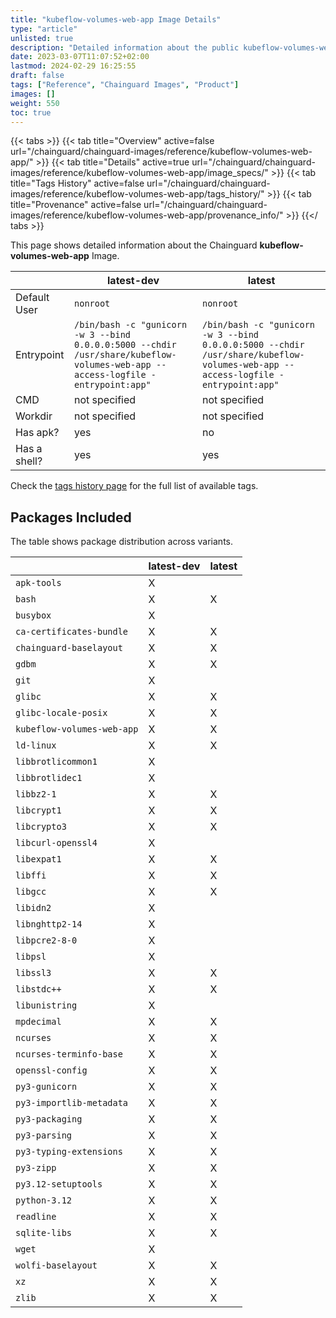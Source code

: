 ```yaml
---
title: "kubeflow-volumes-web-app Image Details"
type: "article"
unlisted: true
description: "Detailed information about the public kubeflow-volumes-web-app Chainguard Image."
date: 2023-03-07T11:07:52+02:00
lastmod: 2024-02-29 16:25:55
draft: false
tags: ["Reference", "Chainguard Images", "Product"]
images: []
weight: 550
toc: true
---
```


{{< tabs >}}
{{< tab title="Overview" active=false url="/chainguard/chainguard-images/reference/kubeflow-volumes-web-app/" >}}
{{< tab title="Details" active=true url="/chainguard/chainguard-images/reference/kubeflow-volumes-web-app/image_specs/" >}}
{{< tab title="Tags History" active=false url="/chainguard/chainguard-images/reference/kubeflow-volumes-web-app/tags_history/" >}}
{{< tab title="Provenance" active=false url="/chainguard/chainguard-images/reference/kubeflow-volumes-web-app/provenance_info/" >}}
{{</ tabs >}}

This page shows detailed information about the Chainguard **kubeflow-volumes-web-app** Image.

|              | latest-dev                                                                                                                       | latest                                                                                                                           |
|--------------|----------------------------------------------------------------------------------------------------------------------------------|----------------------------------------------------------------------------------------------------------------------------------|
| Default User | `nonroot`                                                                                                                        | `nonroot`                                                                                                                        |
| Entrypoint   | `/bin/bash -c "gunicorn -w 3 --bind 0.0.0.0:5000 --chdir /usr/share/kubeflow-volumes-web-app --access-logfile - entrypoint:app"` | `/bin/bash -c "gunicorn -w 3 --bind 0.0.0.0:5000 --chdir /usr/share/kubeflow-volumes-web-app --access-logfile - entrypoint:app"` |
| CMD          | not specified                                                                                                                    | not specified                                                                                                                    |
| Workdir      | not specified                                                                                                                    | not specified                                                                                                                    |
| Has apk?     | yes                                                                                                                              | no                                                                                                                               |
| Has a shell? | yes                                                                                                                              | yes                                                                                                                              |

Check the [tags history page](/chainguard/chainguard-images/reference/kubeflow-volumes-web-app/tags_history/) for the full list of available tags.

## Packages Included
The table shows package distribution across variants.

|                            | latest-dev | latest |
|----------------------------|------------|--------|
| `apk-tools`                | X          |        |
| `bash`                     | X          | X      |
| `busybox`                  | X          |        |
| `ca-certificates-bundle`   | X          | X      |
| `chainguard-baselayout`    | X          | X      |
| `gdbm`                     | X          | X      |
| `git`                      | X          |        |
| `glibc`                    | X          | X      |
| `glibc-locale-posix`       | X          | X      |
| `kubeflow-volumes-web-app` | X          | X      |
| `ld-linux`                 | X          | X      |
| `libbrotlicommon1`         | X          |        |
| `libbrotlidec1`            | X          |        |
| `libbz2-1`                 | X          | X      |
| `libcrypt1`                | X          | X      |
| `libcrypto3`               | X          | X      |
| `libcurl-openssl4`         | X          |        |
| `libexpat1`                | X          | X      |
| `libffi`                   | X          | X      |
| `libgcc`                   | X          | X      |
| `libidn2`                  | X          |        |
| `libnghttp2-14`            | X          |        |
| `libpcre2-8-0`             | X          |        |
| `libpsl`                   | X          |        |
| `libssl3`                  | X          | X      |
| `libstdc++`                | X          | X      |
| `libunistring`             | X          |        |
| `mpdecimal`                | X          | X      |
| `ncurses`                  | X          | X      |
| `ncurses-terminfo-base`    | X          | X      |
| `openssl-config`           | X          | X      |
| `py3-gunicorn`             | X          | X      |
| `py3-importlib-metadata`   | X          | X      |
| `py3-packaging`            | X          | X      |
| `py3-parsing`              | X          | X      |
| `py3-typing-extensions`    | X          | X      |
| `py3-zipp`                 | X          | X      |
| `py3.12-setuptools`        | X          | X      |
| `python-3.12`              | X          | X      |
| `readline`                 | X          | X      |
| `sqlite-libs`              | X          | X      |
| `wget`                     | X          |        |
| `wolfi-baselayout`         | X          | X      |
| `xz`                       | X          | X      |
| `zlib`                     | X          | X      |

